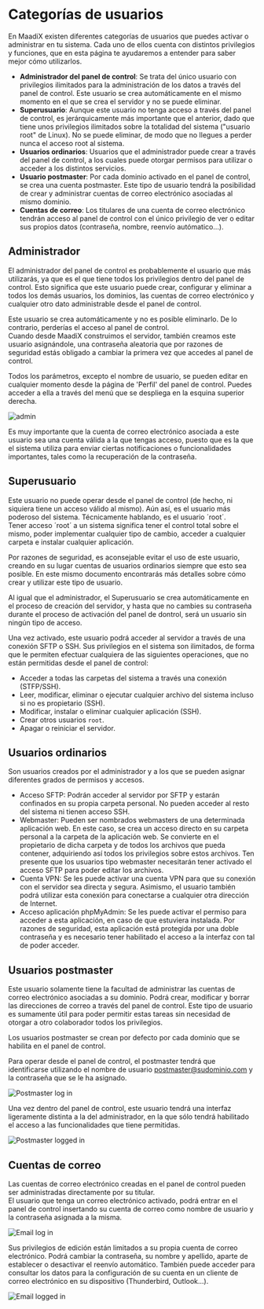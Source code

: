 # Categorías de usuarios

En MaadiX existen diferentes categorías de usuarios que puedes activar o administrar en tu sistema. Cada uno de ellos cuenta con distintos privilegios y funciones, que en esta página te ayudaremos a entender para saber mejor cómo utilizarlos.


* **Administrador del panel de control**: Se trata del único usuario con privilegios ilimitados para la administración de los datos a través del panel de control. Este usuario se crea automáticamente en el mismo momento en el que se crea el servidor y no se puede eliminar.
* **Superusuario**: Aunque este usuario no tenga acceso a través del panel de control, es jerárquicamente más importante que el anterior, dado que tiene unos privilegios ilimitados sobre la totalidad del sistema ("usuario root" de Linux). No se puede eliminar, de modo que no llegues a perder nunca el acceso root al sistema.
* **Usuarios ordinarios**: Usuarios que el administrador puede crear a través del panel de control, a los cuales puede otorgar permisos para utilizar o acceder a los distintos servicios.    
* **Usuario postmaster**: Por cada dominio activado en el panel de control, se crea una cuenta postmaster. Este tipo de usuario tendrá la posibilidad de crear y administrar cuentas de correo electrónico asociadas al mismo dominio. 
* **Cuentas de correo**: Los titulares de una cuenta de correo electrónico tendrán acceso al panel de control con el único privilegio de ver o editar sus propios datos (contraseña, nombre, reenvío autómatico...).  

## Administrador

El administrador del panel de control es probablemente el usuario que más utilizarás, ya que es el que tiene todos los privilegios dentro del panel de control. Esto significa que este usuario puede crear, configurar y eliminar a todos los demás usuarios, los dominios, las cuentas de correo electrónico y cualquier otro dato administrable desde el panel de control.

Este usuario se crea automáticamente y no es posible eliminarlo. De lo contrario, perderías el acceso al panel de control.  
Cuando desde MaadiX construimos el servidor, también creamos este usuario asignándole, una contraseña aleatoria que por razones de seguridad estás obligado a cambiar la primera vez que accedes al panel de control.

Todos los parámetros, excepto el nombre de usuario, se pueden editar en cualquier momento desde la página de 'Perfil' del panel de control. Puedes acceder a ella a través del menú que se despliega en la esquina superior derecha.  

![admin](../img/usuarios/admin.png)

Es muy importante que la cuenta de correo electrónico asociada a este usuario sea una cuenta válida a la que tengas acceso, puesto que es la que el sistema utiliza para enviar ciertas notificaciones o funcionalidades importantes, tales como la recuperación de la contraseña.


  
## Superusuario

Este usuario no puede operar desde el panel de control (de hecho, ni siquiera tiene un acceso válido al mismo). Aún así, es el usuario más poderoso del sistema. Técnicamente hablando, es el usuario ´root´.  
Tener acceso ´root´ a un sistema significa tener el control total sobre el mismo, poder implementar cualquier tipo de cambio, acceder a cualquier carpeta e instalar cualquier aplicación.  

 
Por razones de seguridad, es aconsejable evitar el uso de este usuario, creando en su lugar cuentas de usuarios ordinarios siempre que esto sea posible. En este mismo documento encontrarás más detalles sobre cómo crear y utilizar este tipo de usuario.  

 
Al igual que el administrador, el Superusuario se crea automáticamente en el proceso de creación del servidor, y hasta que no cambies su contraseña durante el proceso de activación del panel de dontrol, será un usuario sin ningún tipo de acceso.  

Una vez activado, este usuario podrá acceder al servidor a través de una conexión SFTP o SSH. Sus privilegios en el sistema son ilimitados, de forma que le permiten efectuar cualquiera de las siguientes operaciones, que no están permitidas desde el panel de control:

* Acceder a todas las carpetas del sistema a través una conexión (STFP/SSH).
* Leer, modificar, eliminar o ejecutar cualquier archivo del sistema incluso si no es propietario (SSH).
* Modificar, instalar o eliminar cualquier aplicación (SSH).
* Crear otros usuarios `root`.
* Apagar o reiniciar el servidor.


## Usuarios ordinarios

Son usuarios creados por el administrador y a los que se pueden asignar diferentes grados de permisos y accesos.

* Acceso SFTP: Podrán acceder al servidor por SFTP y estarán confinados en su propia carpeta personal. No pueden acceder al resto del sistema ni tienen acceso SSH.
* Webmaster: Pueden ser nombrados webmasters de una determinada aplicación web. En este caso, se crea un acceso directo en su carpeta personal a la carpeta de la aplicación web. Se convierte en el propietario de dicha carpeta y de todos los archivos que pueda contener, adquiriendo así todos los privilegios sobre estos archivos. Ten presente que los usuarios tipo webmaster necesitarán tener activado el acceso SFTP para poder editar los archivos.   
* Cuenta VPN: Se les puede activar una cuenta VPN para que su conexión con el servidor sea directa y segura. Asimismo, el usuario también podrá utilizar esta conexión para conectarse a cualquier otra dirección de Internet.
* Acceso aplicación phpMyAdmin: Se les puede activar el permiso para acceder a esta aplicación, en caso de que estuviera instalada. Por razones de seguridad, esta aplicación está protegida por una doble contraseña y es necesario tener habilitado el acceso a la interfaz con tal de poder acceder.

## Usuarios postmaster

Este usuario solamente tiene la facultad de administrar las cuentas de correo electrónico asociadas a su dominio. Podrá crear, modificar y borrar las direcciones de correo a través del panel de control. Este tipo de usuario es sumamente útil para poder permitir estas tareas sin necesidad de otorgar a otro colaborador todos los privilegios.  

Los usuarios postmaster se crean por defecto por cada dominio que se habilita en el panel de control.


Para operar desde el panel de control, el postmaster tendrá que identificarse utilizando el nombre de usuario postmaster@sudominio.com y la contraseña que se le ha asignado.  

![Postmaster log in](../img/usuarios/postmaster-login.png)

  
Una vez dentro del panel de control, este usuario tendrá una interfaz ligeramente distinta a la del administrador, en la que sólo tendrá habilitado el acceso a las funcionalidades que tiene permitidas.

![Postmaster logged in](../img/usuarios/postmaster-logged.png)


## Cuentas de correo

Las cuentas de correo electrónico creadas en el panel de control pueden ser administradas directamente por su titular.  
El usuario que tenga un correo electrónico activado, podrá entrar en el panel de control insertando su cuenta de correo como nombre de usuario y la contraseña asignada a la misma.     

![Email log in](../img/usuarios/email-login.png)  

Sus privilegios de edición están limitados a su propia cuenta de correo electrónico. Podrá cambiar la contraseña, su nombre y apellido, aparte de establecer o desactivar el reenvío automático.
También puede acceder para consultar los datos para la configuración de su cuenta en un cliente de correo electrónico en su dispositivo (Thunderbird, Outlook...).   

![Email logged in](../img/usuarios/email-logged.png)  


